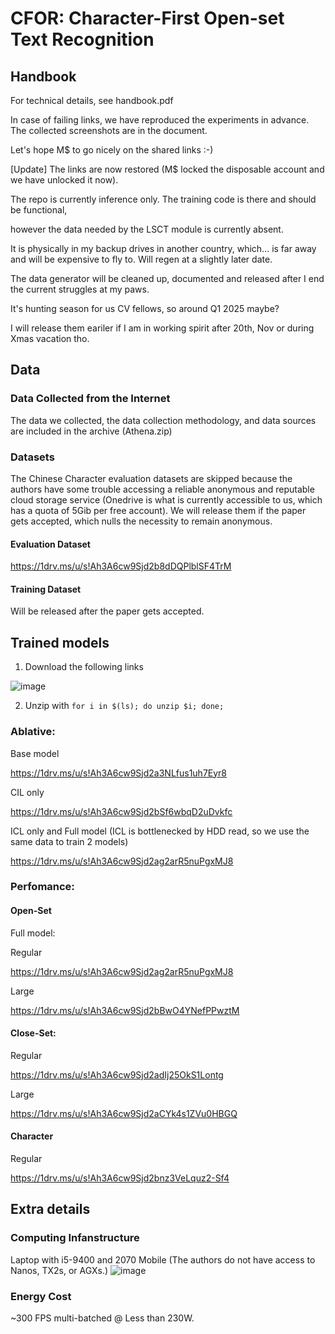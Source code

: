 
# CFOR: Character-First Open-set Text Recognition



## Handbook
For technical details, see handbook.pdf

In case of failing links, we have reproduced the experiments in advance. The collected screenshots are in the document. 

Let's hope M$ to go nicely on the shared links :-)

[Update] The links are now restored (M$ locked the disposable account and we have unlocked it now).

The repo is currently inference only. The training code is there and should be functional, 

however the data needed by the LSCT module is currently absent. 

It is physically in my backup drives in another country, which... is far away and will be expensive to fly to.  Will regen at a slightly later date. 

The data generator will be cleaned up, documented and released after I end the current struggles at my paws. 

It's hunting season for us CV fellows, so around Q1 2025 maybe?

I will release them eariler if I am in working spirit after 20th, Nov or during Xmas vacation tho. 

## Data

### Data Collected from the Internet
The data we collected, the data collection methodology, and data sources are included in the archive (Athena.zip)

### Datasets

The Chinese Character evaluation datasets are skipped because the authors have some trouble accessing a reliable anonymous and reputable cloud storage service (Onedrive is what is currently accessible to us, which has a quota of 5Gib per free account). We will release them if the paper gets accepted, which nulls the necessity to remain anonymous.

#### Evaluation Dataset
https://1drv.ms/u/s!Ah3A6cw9Sjd2b8dDQPlblSF4TrM

#### Training Dataset
Will be released after the paper gets accepted. 

## Trained models
1. Download the following links

![image](https://user-images.githubusercontent.com/59994105/163527896-4aaa6e86-f9f5-4b11-8bcc-4d3185864a39.png)

2. Unzip with `for i in $(ls); do unzip $i; done;`

### Ablative:
Base model

https://1drv.ms/u/s!Ah3A6cw9Sjd2a3NLfus1uh7Eyr8

CIL only

https://1drv.ms/u/s!Ah3A6cw9Sjd2bSf6wbqD2uDvkfc

ICL only and Full model (ICL is bottlenecked by HDD read, so we use the same data to train 2 models)

https://1drv.ms/u/s!Ah3A6cw9Sjd2ag2arR5nuPgxMJ8

### Perfomance:

#### Open-Set
Full model:

Regular

https://1drv.ms/u/s!Ah3A6cw9Sjd2ag2arR5nuPgxMJ8

Large

https://1drv.ms/u/s!Ah3A6cw9Sjd2bBwO4YNefPPwztM

#### Close-Set:
Regular

https://1drv.ms/u/s!Ah3A6cw9Sjd2adIj25OkS1Lontg

Large 

https://1drv.ms/u/s!Ah3A6cw9Sjd2aCYk4s1ZVu0HBGQ

#### Character

Regular

https://1drv.ms/u/s!Ah3A6cw9Sjd2bnz3VeLquz2-Sf4




## Extra details 
### Computing Infanstructure 
Laptop with i5-9400 and 2070 Mobile (The authors do not have access to Nanos, TX2s, or AGXs.)
![image](https://user-images.githubusercontent.com/59994105/163657930-47f7c495-f32f-4a1b-b285-5a0469b1efc7.png)



### Energy Cost
~300 FPS multi-batched @ Less than 230W.
